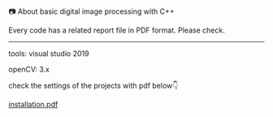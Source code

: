 📷 About basic digital image processing with C++

Every code has a related report file in PDF format. Please check.

---

tools: visual studio 2019

openCV: 3.x

check the settings of the projects with pdf below👇

[installation.pdf](https://github.com/dongspam0209/digital_image_processing/files/15213062/installation.pdf)
